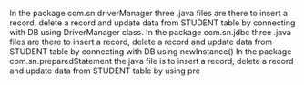 In the package com.sn.driverManager three .java files are there to insert a record, delete a record and update data from STUDENT table by connecting with DB using DriverManager class.
In the package com.sn.jdbc three .java files are there to insert a record, delete a record and update data from STUDENT table by connecting with DB using newInstance()
In the package com.sn.preparedStatement the.java file is to insert a record, delete a record and update data from STUDENT table by using pre
